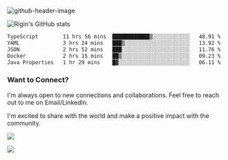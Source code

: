 
![github-header-image](https://github.com/riginoommen/riginoommen/assets/3840244/889cae65-df55-4cda-86cc-bf21bf1f2e96)

![Rigin's GitHub stats](https://github-readme-stats.vercel.app/api?username=riginoommen\&show_icons=true\&show=reviews,discussions_started,discussions_answered,prs_merged,prs_merged_percentage)


<!--START_SECTION:waka-->

```txt
TypeScript        11 hrs 56 mins  ████████████▒░░░░░░░░░░░░   48.91 %
YAML              3 hrs 24 mins   ███▒░░░░░░░░░░░░░░░░░░░░░   13.92 %
JSON              2 hrs 52 mins   ███░░░░░░░░░░░░░░░░░░░░░░   11.76 %
Docker            2 hrs 15 mins   ██▒░░░░░░░░░░░░░░░░░░░░░░   09.23 %
Java Properties   1 hr 29 mins    █▓░░░░░░░░░░░░░░░░░░░░░░░   06.11 %
```

<!--END_SECTION:waka-->

### Want to Connect?

I'm always open to new connections and collaborations. Feel free to reach out to me on Email/LinkedIn.

I'm excited to share with the world and make a positive impact with the community.

![](https://komarev.com/ghpvc/?username=riginoommen)

![](https://hit.yhype.me/github/profile?user_id=3840244)

